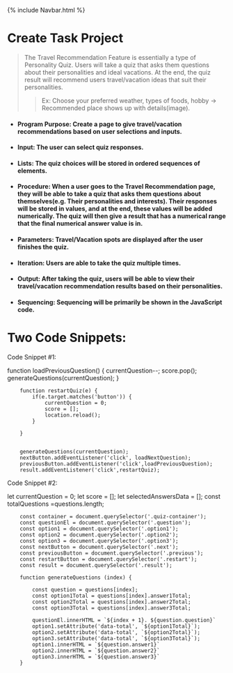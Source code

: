 {% include Navbar.html %}

# Create Task Project #
>  The Travel Recommendation Feature is essentially a type of Personality Quiz. Users will take a quiz that asks them questions about their personalities and ideal vacations. At the end, the quiz result will recommend users travel/vacation ideas that suit their personalities.
> >  Ex: Choose your preferred weather, types of foods, hobby → Recommended place shows up with details(image).
* #### Program Purpose: Create a page to give travel/vacation recommendations based on user selections and inputs.
* #### Input: The user can select quiz responses. 
* #### Lists: The quiz choices will be stored in ordered sequences of elements.
* #### Procedure: When a user goes to the Travel Recommendation page, they will be able to take a quiz that asks them questions about themselves(e.g. Their personalities and interests). Their responses will be stored in values, and at the end, these values will be added numerically. The quiz will then give a result that has a numerical range that the final numerical answer value is in.
* #### Parameters: Travel/Vacation spots are displayed after the user finishes the quiz.
* #### Iteration: Users are able to take the quiz multiple times.
* #### Output: After taking the quiz, users will be able to view their travel/vacation recommendation results based on their personalities.
* #### Sequencing: Sequencing will be primarily be shown in the JavaScript code.

# Two Code Snippets:
Code Snippet #1:

function loadPreviousQuestion() {
            currentQuestion--;
            score.pop();
            generateQuestions(currentQuestion);
        }

        function restartQuiz(e) {
            if(e.target.matches('button')) {
                currentQuestion = 0;
                score = [];
                location.reload();
            }

        }


        generateQuestions(currentQuestion);
        nextButton.addEventListener('click', loadNextQuestion);
        previousButton.addEventListener('click',loadPreviousQuestion);
        result.addEventListener('click',restartQuiz);

Code Snippet #2:

   let currentQuestion = 0;
        let score = [];
        let selectedAnswersData = [];
        const totalQuestions =questions.length;

        const container = document.querySelector('.quiz-container');
        const questionEl = document.querySelector('.question');
        const option1 = document.querySelector('.option1');
        const option2 = document.querySelector('.option2');
        const option3 = document.querySelector('.option3');
        const nextButton = document.querySelector('.next');
        const previousButton = document.querySelector('.previous');
        const restartButton = document.querySelector('.restart');
        const result = document.querySelector('.result');

        function generateQuestions (index) {

            const question = questions[index];
            const option1Total = questions[index].answer1Total;
            const option2Total = questions[index].answer2Total;
            const option3Total = questions[index].answer3Total;

            questionEl.innerHTML = `${index + 1}. ${question.question}`
            option1.setAttribute('data-total', `${option1Total}`);
            option2.setAttribute('data-total', `${option2Total}`);
            option3.setAttribute('data-total', `${option3Total}`);
            option1.innerHTML = `${question.answer1}`
            option2.innerHTML = `${question.answer2}`
            option3.innerHTML = `${question.answer3}`
        }
